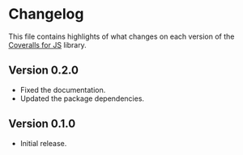 # Changelog
This file contains highlights of what changes on each version of the [Coveralls for JS](https://github.com/cedx/coveralls.js) library.

## Version 0.2.0
- Fixed the documentation.
- Updated the package dependencies.

## Version 0.1.0
- Initial release.
